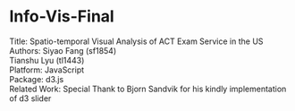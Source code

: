 # Info-Vis-Final

Title: Spatio-temporal Visual Analysis of ACT Exam Service in the US<br>
Authors: Siyao Fang (sf1854)<br>
         Tianshu Lyu (tl1443)<br>
Platform: JavaScript<br>
Package: d3.js<br>
Related Work: Special Thank to Bjorn Sandvik for his kindly implementation of d3 slider<br>
